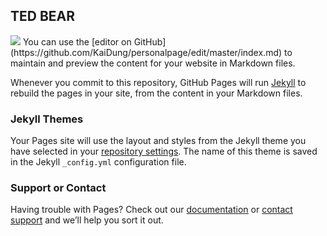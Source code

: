 ## TED BEAR

<img src="https://i.ytimg.com/vi/afvUOkKCrUE/maxresdefault.jpg">
You can use the [editor on GitHub](https://github.com/KaiDung/personalpage/edit/master/index.md) to maintain and preview the content for your website in Markdown files.

Whenever you commit to this repository, GitHub Pages will run [Jekyll](https://jekyllrb.com/) to rebuild the pages in your site, from the content in your Markdown files.

<a href="https://www.youtube.com/watch?v=JV37xFWqdv8"></a>

### Jekyll Themes

Your Pages site will use the layout and styles from the Jekyll theme you have selected in your [repository settings](https://github.com/KaiDung/personalpage/settings). The name of this theme is saved in the Jekyll `_config.yml` configuration file.

### Support or Contact

Having trouble with Pages? Check out our [documentation](https://help.github.com/categories/github-pages-basics/) or [contact support](https://github.com/contact) and we’ll help you sort it out.

